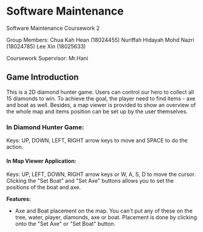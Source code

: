 # Software Maintenance
Software Maintenance Coursework 2

Group Members:
Chua Kah Hean (18024455)
Nuriffah Hidayah Mohd Nazri (18024785)
Lee Xin (18025633)

Coursework Supervisor: Mr.Hani

## Game Introduction
This is a 2D diamond hunter game. Users can control our hero to collect all 15 diamonds to win. To achieve the goal, the player need to find items - axe and boat as well. Besides, a map viewer is provided to show an overview of the whole map and items position can be set up by the user themselves.


### In Diamond Hunter Game:
Keys: UP, DOWN, LEFT, RIGHT arrow keys to move and SPACE to do the action.


#### In Map Viewer Application:
Keys: UP, LEFT, DOWN, RIGHT arrow keys or W, A, S, D to move the cursor. Clicking the "Set Boat" and "Set Axe" buttons allows you to set the positions of the boat and axe.


**Features:**
* Axe and Boat placement on the map. You can't put any of these on the tree, water, player, diamonds, axe or boat. Placement is done by clicking onto the "Set Axe" or "Set Boat" button.



